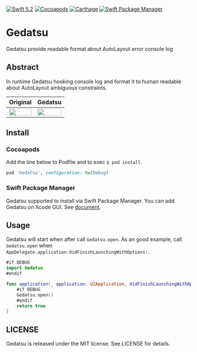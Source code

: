 [![Swift 5.2](https://img.shields.io/badge/swift-5.2-ED523F.svg?style=flat)](https://swift.org/download/) [![Cocoapods](https://img.shields.io/cocoapods/v/RxSwift.svg)](https://cocoapods.org/pods/RxSwift) [![Carthage](https://img.shields.io/badge/Carthage-compatible-4BC51D.svg?style=flat)](https://github.com/Carthage/Carthage) [![Swift Package Manager](https://img.shields.io/badge/Swift%20Package%20Manager-compatible-brightgreen.svg)](https://github.com/apple/swift-package-manager)

# Gedatsu
Gedatsu provide readable format about AutoLayout error console log

## Abstract
In runtime Gedatsu hooking console log and format it to human readable about AutoLayout ambiguous constraints.

| Original |  Gedatsu  |
| ---- | ---- |
|  <img width="100%" src="https://github.com/bannzai/Gedatsu/blob/master/docs/autolayout.png" />  |  <img width="100%" src="https://github.com/bannzai/Gedatsu/blob/master/docs/gedatsu.png" />  |

## Install
### Cocoapods
Add the line below to Podfile and to exec `$ pod install`.
```ruby
pod 'Gedatsu', configuration: %w(Debug)
```

### Swift Package Manager
Gedatsu supported to install via Swift Package Manager.
You can add Gedatsu on Xcode GUI. See [document](https://developer.apple.com/documentation/xcode/adding_package_dependencies_to_your_app). 

## Usage
Gedatsu will start when after call `Gedatsu.open`.
As an good example, call `Gedatsu.open` when `AppDelegate.application:didFinishLaunchingWithOptions:`.

```swift
#if DEBUG
import Gedatsu
#endif

func application(_ application: UIApplication, didFinishLaunchingWithOptions launchOptions: [UIApplication.LaunchOptionsKey: Any]?) -> Bool {
    #if DEBUG
    Gedatsu.open()
    #endif
    return true
}
```

## LICENSE
Gedatsu is released under the MIT license. See LICENSE for details.
